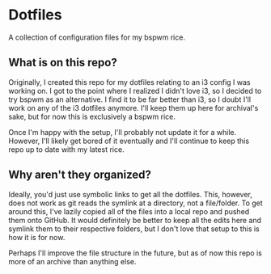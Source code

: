 # Dotfiles

A collection of configuration files for my bspwm rice.

## What is on this repo?

Originally, I created this repo for my dotfiles relating to an i3 config I was working on. I got to the point where I realized I didn't love i3, so I decided to try bspwm as an alternative. I find it to be far better than i3, so I doubt I'll work on any of the i3 dotfiles anymore. I'll keep them up here for archival's sake, but for now this is exclusively a bspwm rice.

Once I'm happy with the setup, I'll probably not update it for a while. However, I'll likely get bored of it eventually and I'll continue to keep this repo up to date with my latest rice.

## Why aren't they organized?

Ideally, you'd just use symbolic links to get all the dotfiles. This, however, does not work as git reads the symlink at a directory, not a file/folder. To get around this, I've lazily copied all of the files into a local repo and pushed them onto GitHub. It would definitely be better to keep all the edits here and symlink them to their respective folders, but I don't love that setup to this is how it is for now.

Perhaps I'll improve the file structure in the future, but as of now this repo is more of an archive than anything else.